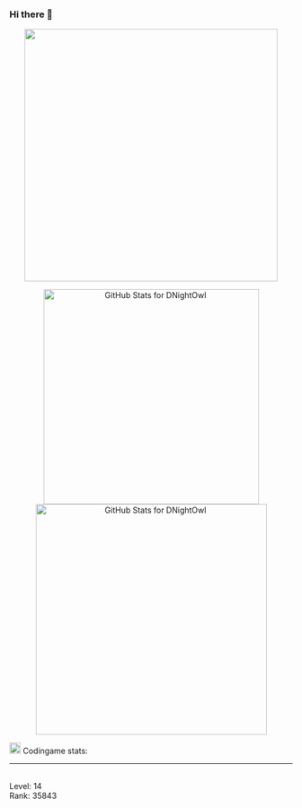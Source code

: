 ### Hi there 👋


<p align="center">
  <img src="https://badge.mediaplus.ma/darkblue/laafilal" width="450"></br>
</p>


<p align="center">
  <picture>
    <source media="(prefers-color-scheme: dark)" srcset="https://github-readme-stats.vercel.app/api?username=dnightowl&show_icons=true&title_color=fff&icon_color=EB8855&text_color=efefef&theme=dark"  alt="GitHub Stats for DNightOwl" width="383">
    <img src="https://github-readme-stats.vercel.app/api?username=dnightowl&show_icons=true&title_color=008080&icon_color=CD7F32&text_color=36454&theme=light&hide_border=true" alt="GitHub Stats for DNightOwl" width="383">
  </picture>
  <picture>
    <source media="(prefers-color-scheme: dark)" srcset="https://github-readme-streak-stats.herokuapp.com?user=dnightowl&theme=dark&card_width=500&ring=D3E2DE&fire=EB8855&sideNums=EB8855&currStreakLabel=EB8855" alt="GitHub Stats for DNightOwl" width="411"> 
    <img src="https://github-readme-streak-stats.herokuapp.com/?user=dnightowl&theme=light&card_width=500&ring=008080&hide_border=true&fire=CD7F32&sideNums=CD7F32&currStreakLabel=CD7F32)](https://git.io/streak-stats)" alt="GitHub Stats for DNightOwl" width="411">
  </picture>
</p>

<img src="https://w7.pngwing.com/pngs/232/519/png-transparent-codingame-hd-logo.png" alt="Codingame logo" width="20"> Codingame stats:
<!-- Codingame starts -->
<hr><br>Level: 14</br>Rank: 35843

<!-- Codingame ends -->


<!--
**DNightOwl/DNightOwl** is a ✨ _special_ ✨ repository because its `README.md` (this file) appears on your GitHub profile.

Here are some ideas to get you started:

- 🔭 I’m currently working on ...
- 🌱 I’m currently learning ...
- 👯 I’m looking to collaborate on ...
- 🤔 I’m looking for help with ...
- 💬 Ask me about ...
- 📫 How to reach me: ...
- 😄 Pronouns: ...
- ⚡ Fun fact: ...
-->

